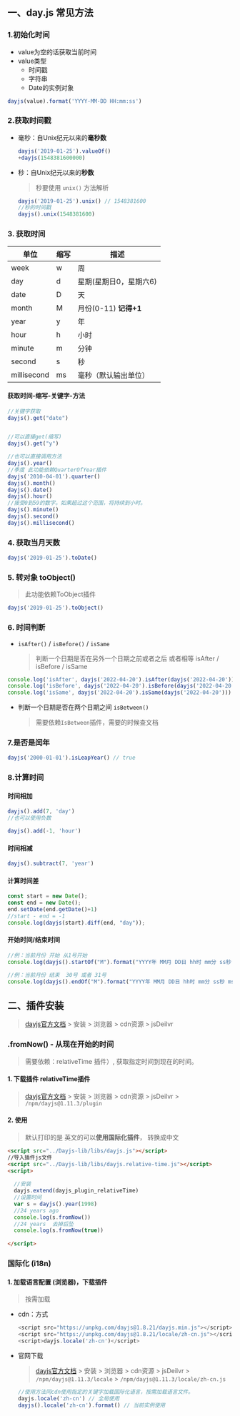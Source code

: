 

## 一、day.js 常见方法



### 1.初始化时间

- value为空的话获取当前时间
- value类型
  - 时间戳
  - 字符串
  - Date的实例对象

~~~js
dayjs(value).format('YYYY-MM-DD HH:mm:ss')
~~~



### 2.获取时间戳

- 毫秒：自Unix纪元以来的**毫秒数**

  ~~~js
  dayjs('2019-01-25').valueOf()
  +dayjs(1548381600000)
  ~~~

  

- 秒：自Unix纪元以来的**秒数**

  > 秒要使用 `unix()` 方法解析

  ~~~js
  dayjs('2019-01-25').unix() // 1548381600
  //秒的时间戳
  dayjs().unix(1548381600) 
  ~~~

  



### 3. 获取时间

| 单位        | 缩写 | 描述                   |
| ----------- | ---- | ---------------------- |
| week        | w    | 周                     |
| day         | d    | 星期(星期日0，星期六6) |
| date        | D    | 天                     |
| month       | M    | 月份(0-11) **记得+1**  |
| year        | y    | 年                     |
| hour        | h    | 小时                   |
| minute      | m    | 分钟                   |
| second      | s    | 秒                     |
| millisecond | ms   | 毫秒（默认输出单位）   |

#### 获取时间-缩写-关键字-方法

~~~js
//关键字获取
dayjs().get("date")


//可以直接get(缩写)
dayjs().get("y")

//也可以直接调用方法
dayjs().year()
//季度 此功能依赖QuarterOfYear插件
dayjs('2010-04-01').quarter()
dayjs().month()
dayjs().date()
dayjs().hour()
//接受0到59的数字。如果超过这个范围，将持续到小时。
dayjs().minute()
dayjs().second()
dayjs().millisecond()
~~~



### 4. 获取当月天数

~~~js
dayjs('2019-01-25').toDate()
~~~



### 5. 转对象 toObject()

> 此功能依赖ToObject插件

~~~js
dayjs('2019-01-25').toObject()
~~~



### 6. 时间判断

- `isAfter()`  /  `isBefore()`  /  `isSame`

  > 判断一个日期是否在另外一个日期之前或者之后 或者相等  isAfter  /  isBefore /  isSame

~~~js
console.log('isAfter', dayjs('2022-04-20').isAfter(dayjs('2022-04-20')))	// 相同也为false
console.log('isBefore', dayjs('2022-04-20').isBefore(dayjs('2022-04-20'))) // 日期相同时也为false
console.log('isSame', dayjs('2022-04-20').isSame(dayjs('2022-04-20')))	// true
~~~

- 判断一个日期是否在两个日期之间 `isBetween()`

  > 需要依赖`IsBetween`插件，需要的时候查文档

  

### 7.是否是闰年

~~~js
dayjs('2000-01-01').isLeapYear() // true
~~~



### 8.计算时间

#### 时间相加

~~~js
dayjs().add(7, 'day')
//也可以使用负数

dayjs().add(-1, 'hour')
~~~



#### 时间相减

~~~js
dayjs().subtract(7, 'year')
~~~



#### 计算时间差

~~~js
const start = new Date();
const end = new Date();
end.setDate(end.getDate()+1)
//start - end = -1
console.log(dayjs(start).diff(end, "day"));

~~~



#### 开始时间/结束时间

~~~js
//例：当前月份 开始 从1号开始
console.log(dayjs().startOf("M").format("YYYY年 MM月 DD日 hh时 mm分 ss秒 ms毫秒"))

//例：当前月份 结束  30号 或者 31号
console.log(dayjs().endOf("M").format("YYYY年 MM月 DD日 hh时 mm分 ss秒 ms毫秒"))
~~~



## 二、插件安装

> [dayjs官方文档](https://day.js.org/zh-CN/) > 安装  >  浏览器   > cdn资源  >  jsDeilvr



### .fromNow() - 从现在开始的时间 

> 需要依赖：relativeTime 插件）, 获取指定时间到现在的时间。



#### 1. 下载插件 relativeTime插件

> [dayjs官方文档](https://day.js.org/zh-CN/) > 安装  >  浏览器   > cdn资源  >  jsDeilvr > `/npm/dayjs@1.11.3/plugin`



#### 2. 使用

> 默认打印的是 英文的可以**使用国际化插件**， 转换成中文

~~~html
<script src="../Dayjs-lib/libs/dayjs.js"></script>
//导入插件js文件
<script src="../Dayjs-lib/libs/dayjs.relative-time.js"></script>
<script>
    
  //安装
  dayjs.extend(dayjs_plugin_relativeTime)
  //设置时间
  var s = dayjs().year(1998)
  //24 years ago 
  console.log(s.fromNow())
  //24 years  去掉后坠
  console.log(s.fromNow(true))
    
</script>
~~~



### 国际化 (i18n)

#### 1. 加载语言配置 (浏览器)，下载插件

> 按需加载

- cdn：方式

  ~~~js
  <script src="https://unpkg.com/dayjs@1.8.21/dayjs.min.js"></script>
  <script src="https://unpkg.com/dayjs@1.8.21/locale/zh-cn.js"></script>
  <script>dayjs.locale('zh-cn')</script>
  ~~~



- 官网下载

  > [dayjs官方文档](https://day.js.org/zh-CN/) > 安装  >  浏览器   > cdn资源  >  jsDeilvr  >  `/npm/dayjs@1.11.3/locale`  >   `/npm/dayjs@1.11.3/locale/zh-cn.js`

  ~~~js
  //使用方法同cdn使用指定的关键字加载国际化语言，按需加载语言文件。
  dayjs.locale('zh-cn') // 全局使用
  dayjs().locale('zh-cn').format() // 当前实例使用
  ~~~

  